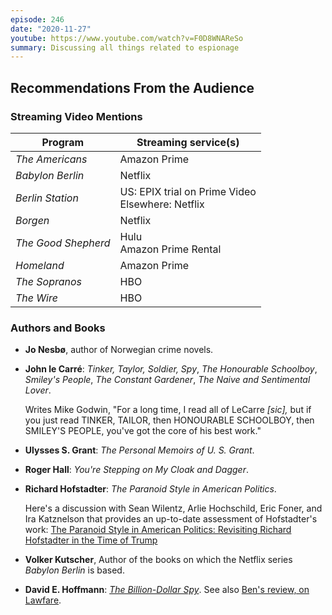 ```yaml
---
episode: 246
date: "2020-11-27"
youtube: https://www.youtube.com/watch?v=F0D8WNAReSo
summary: Discussing all things related to espionage
---
```

## Recommendations From the Audience

### Streaming Video Mentions

| Program             | Streaming service(s)                                 |
|---------------------|------------------------------------------------------|
| _The Americans_     | Amazon Prime                                         |
| _Babylon Berlin_    | Netflix                                              |
| _Berlin Station_    | US: EPIX trial on Prime Video<br/>Elsewhere: Netflix |
| _Borgen_            | Netflix                                              |
| _The Good Shepherd_ | Hulu<br/>Amazon Prime Rental                         |
| _Homeland_          | Amazon Prime                                         |
| _The Sopranos_      | HBO                                                  |
| _The Wire_          | HBO                                                  |

### Authors and Books

- **Jo Nesbø**, author of Norwegian crime novels.

- **John le Carré**: _Tinker, Taylor, Soldier, Spy_, _The Honourable Schoolboy_, _Smiley's People_, _The Constant Gardener_, _The Naive and Sentimental Lover_.

  Writes Mike Godwin, "For a long time, I read all of LeCarre _[sic],_ but if you just read TINKER, TAILOR, then HONOURABLE SCHOOLBOY, then SMILEY'S PEOPLE, you've got the core of his best work."

- **Ulysses S. Grant**: _The Personal Memoirs of U. S. Grant_.

- **Roger Hall**: _You're Stepping on My Cloak and Dagger_.

- **Richard Hofstadter**: _The Paranoid Style in American Politics_.

  Here's a discussion with Sean Wilentz, Arlie Hochschild, Eric Foner, and Ira Katznelson that provides an up-to-date assessment of Hofstadter's work: [The Paranoid Style in American Politics: Revisiting Richard Hofstadter in the Time of Trump](https://www.youtube.com/watch?v=zRLdLVfresI)

- **Volker Kutscher**, Author of the books on which the Netflix series _Babylon Berlin_ is based.

- **David E. Hoffmann**: [_The Billion-Dollar Spy_][bds]. See also [Ben's review, on Lawfare](https://www.lawfareblog.com/true-cold-war-spy-thriller-contemporary-relevance).

[bds]: https://www.davidehoffman.com/
